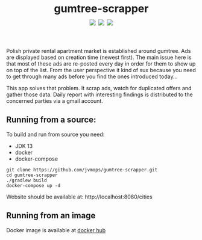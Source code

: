 <h1 align="center">
  gumtree-scrapper<br>
  <a href="https://github.com/jvmops/gumtree-scrapper/actions"><img align="center" src="https://github.com/jvmops/gumtree-scrapper/workflows/master/badge.svg"></a> 
  <a href="https://codecov.io/gh/jvmops/gumtree-scrapper"><img align="center" src="https://codecov.io/gh/jvmops/gumtree-scrapper/branch/master/graph/badge.svg"></a> 
  <a href="https://github.com/jvmops/gumtree-scrapper/blob/master/LICENSE"><img align="center" src="https://img.shields.io/github/license/jvmops/gumtree-scrapper.svg"></a>
  <br><br>
</h1>

Polish private rental apartment market is established around gumtree. Ads are displayed based on creation time (newest first). The main issue here is that most of these ads are re-posted every day in order for them to show up on top of the list. From the user perspective it kind of sux because you need to get through many ads before you find the ones introduced today...

This app solves that problem. It scrap ads, watch for duplicated offers and gather those data. Daily report with interesting findings is distributed to the concerned parties via a gmail account.

## Running from a source:
To build and run from source you need:
- JDK 13
- docker
- docker-compose

```
git clone https://github.com/jvmops/gumtree-scrapper.git
cd gumtree-scrapper
./gradlew build
docker-compose up -d
```

Website should be available at: http://localhost:8080/cities

## Running from an image
Docker image is available at [docker hub](https://hub.docker.com/r/jvmops/gumtree-scrapper)
